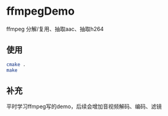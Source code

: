 # ffmpegDemo
ffmpeg 分解/复用、抽取aac、抽取h264

## 使用
```bash
cmake .
make
```

## 补充
平时学习ffmpeg写的demo，后续会增加音视频解码、编码、滤镜
